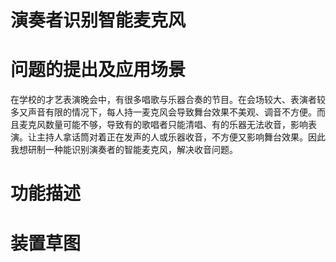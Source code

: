 # 演奏者识别智能麦克风

# 问题的提出及应用场景
在学校的才艺表演晚会中，有很多唱歌与乐器合奏的节目。在会场较大、表演者较多又声音有限的情况下，每人持一麦克风会导致舞台效果不美观、调音不方便。而且麦克风数量可能不够，导致有的歌唱者只能清唱、有的乐器无法收音，影响表演。让主持人拿话筒对着正在发声的人或乐器收音，不方便又影响舞台效果。因此我想研制一种能识别演奏者的智能麦克风，解决收音问题。

# 功能描述


# 装置草图

